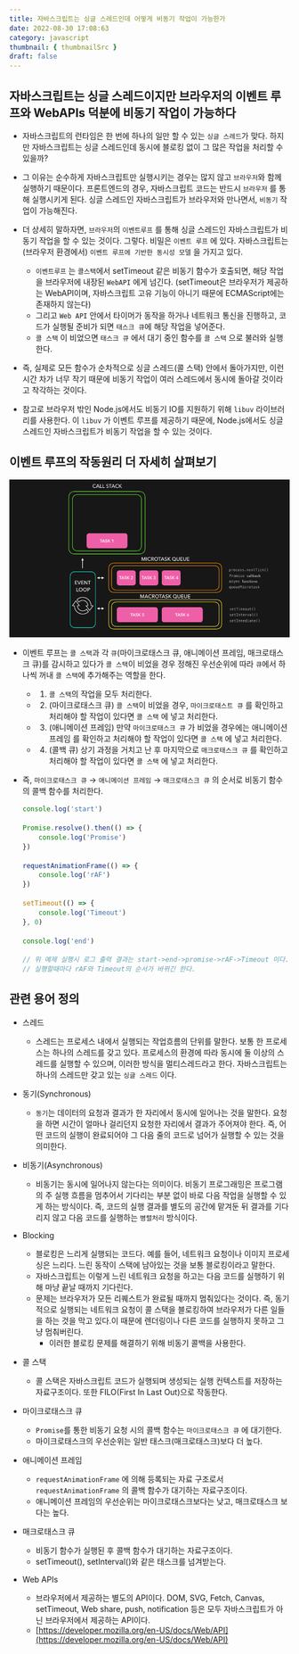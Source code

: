 ```yaml
---
title: 자바스크립트는 싱글 스레드인데 어떻게 비동기 작업이 가능한가
date: 2022-08-30 17:08:63
category: javascript
thumbnail: { thumbnailSrc }
draft: false
---
```


## 자바스크립트는 싱글 스레드이지만 브라우저의 이벤트 루프와 WebAPIs 덕분에 비동기 작업이 가능하다

-   자바스크립트의 런타임은 한 번에 하나의 일만 할 수 있는 `싱글 스레드`가 맞다. 하지만 자바스크립트는 싱글 스레드인데 동시에 블로킹 없이 그 많은 작업을 처리할 수 있을까?
-   그 이유는 순수하게 자바스크립트만 실행시키는 경우는 많지 않고 `브라우저`와 함께 실행하기 때문이다. 프론트엔드의 경우, 자바스크립트 코드는 반드시 `브라우저` 를 통해 실행시키게 된다. 싱글 스레드인 자바스크립트가 브라우저와 만나면서, `비동기` 작업이 가능해진다.
-   더 상세히 말하자면, `브라우저`의 `이벤트루프` 를 통해 싱글 스레드인 자바스크립트가 비동기 작업을 할 수 있는 것이다. 그렇다. 비밀은 `이벤트 루프` 에 있다. 자바스크립트는 (브라우저 환경에서) `이벤트 루프에 기반한 동시성 모델` 을 가지고 있다.
    -   `이벤트루프` 는 `콜스택`에서 setTimeout 같은 비동기 함수가 호출되면, 해당 작업을 브라우저에 내장된 `WebAPI` 에게 넘긴다. (setTimeout은 브라우저가 제공하는 WebAPI이며, 자바스크립트 고유 기능이 아니기 때문에 ECMAScript에는 존재하지 않는다)
    -   그리고 `Web API` 안에서 타이머가 동작을 하거나 네트워크 통신을 진행하고, 코드가 실행될 준비가 되면 `태스크 큐`에 해당 작업을 넣어준다.
    -   `콜 스택` 이 비었으면 `태스크 큐` 에서 대기 중인 함수를 `콜 스택` 으로 불러와 실행한다.
-   즉, 실제로 모든 함수가 순차적으로 싱글 스레드(콜 스택) 안에서 돌아가지만, 이런 시간 차가 너무 작기 때문에 비동기 작업이 여러 스레드에서 동시에 돌아갈 것이라고 착각하는 것이다.

-   참고로 브라우저 밖인 Node.js에서도 비동기 IO를 지원하기 위해 `libuv` 라이브러리를 사용한다. 이 `libuv` 가 이벤트 루프를 제공하기 때문에, Node.js에서도 싱글 스레드인 자바스크립트가 비동기 작업을 할 수 있는 것이다.

## 이벤트 루프의 작동원리 더 자세히 살펴보기

![event loop](../image/event-loop.gif)

-   이벤트 루프는 `콜 스택`과 각 `큐`(마이크로태스크 큐, 애니메이션 프레임, 매크로태스크 큐)를 감시하고 있다가 `콜 스택`이 비었을 경우 정해진 우선순위에 따라 `큐`에서 하나씩 꺼내 `콜 스택`에 추가해주는 역할을 한다.
    -   1. `콜 스택`의 작업을 모두 처리한다.
    -   2. (마이크로태스크 큐) `콜 스택`이 비었을 경우, `마이크로태스트 큐` 를 확인하고 처리해야 할 작업이 있다면 `콜 스택` 에 넣고 처리한다.
    -   3. (애니메이션 프레임) 만약 `마이크로태스크 큐` 가 비었을 경우에는 애니메이션 프레임 를 확인하고 처리해야 할 작업이 있다면 `콜 스택` 에 넣고 처리한다.
    -   4. (콜백 큐) 상기 과정을 거치고 난 후 마지막으로 `매크로태스크 큐` 를 확인하고 처리해야 할 작업이 있다면 `콜 스택` 에 넣고 처리한다.
-   즉, `마이크로태스크 큐` → `애니메이션 프레임` → `매크로태스크 큐` 의 순서로 비동기 함수의 콜백 함수를 처리한다.

    ```jsx
    console.log('start')

    Promise.resolve().then(() => {
        console.log('Promise')
    })

    requestAnimationFrame(() => {
        console.log('rAF')
    })

    setTimeout(() => {
        console.log('Timeout')
    }, 0)

    console.log('end')

    // 위 예제 실행시 로그 출력 결과는 start->end->promise->rAF->Timeout 이다.
    // 실행할때마다 rAF와 Timeout의 순서가 바뀌긴 한다.
    ```

## 관련 용어 정의

-   스레드

    -   스레드는 프로세스 내에서 실행되는 작업흐름의 단위를 말한다. 보통 한 프로세스는 하나의 스레드를 갖고 있다. 프로세스의 환경에 따라 동시에 둘 이상의 스레드를 실행할 수 있으며, 이러한 방식을 멀티스레드라고 한다. 자바스크립트는 하나의 스레드만 갖고 있는 `싱글 스레드` 이다.

-   동기(Synchronous)

    -   `동기`는 데이터의 요청과 결과가 한 자리에서 동시에 일어나는 것을 말한다. 요청을 하면 시간이 얼마나 걸리던지 요청한 자리에서 결과가 주어져야 한다. 즉, 어떤 코드의 실행이 완료되어야 그 다음 줄의 코드로 넘어가 실행할 수 있는 것을 의미한다.

-   비동기(Asynchronous)

    -   비동기는 동시에 일어나지 않는다는 의미이다. 비동기 프로그래밍은 프로그램의 주 실행 흐름을 멈추어서 기다리는 부분 없이 바로 다음 작업을 실행할 수 있게 하는 방식이다. 즉, 코드의 실행 결과를 별도의 공간에 맡겨둔 뒤 결과를 기다리지 않고 다음 코드를 실행하는 `병렬처리` 방식이다.

-   Blocking

    -   블로킹은 느리게 실행되는 코드다. 예를 들어, 네트워크 요청이나 이미지 프로세싱은 느리다. 느린 동작이 스택에 남아있는 것을 보통 블로킹이라고 말한다.
    -   자바스크립트는 이렇게 느린 네트워크 요청을 하고는 다음 코드를 실행하기 위해 마냥 끝날 때까지 기다린다.
    -   문제는 브라우저가 모든 리퀘스트가 완료될 때까지 멈춰있다는 것이다. 즉, 동기적으로 실행되는 네트워크 요청이 콜 스택을 블로킹하여 브라우저가 다른 일들을 하는 것을 막고 있다.이 때문에 렌더링이나 다른 코드를 실행하지 못하고 그냥 멈춰버린다.
        -   이러한 블로킹 문제를 해결하기 위해 비동기 콜백을 사용한다.

-   콜 스택
    -   콜 스택은 자바스크립트 코드가 실행되며 생성되는 실행 컨텍스트를 저장하는 자료구조이다. 또한 FILO(First In Last Out)으로 작동한다.
-   마이크로태스크 큐
    -   `Promise`를 통한 비동기 요청 시의 콜백 함수는 `마이크로태스크 큐` 에 대기한다.
    -   마이크로태스크의 우선순위는 일반 태스크(매크로태스크)보다 더 높다.
-   애니메이션 프레임
    -   `requestAnimationFrame` 에 의해 등록되는 자료 구조로서 `requestAnimationFrame` 의 콜백 함수가 대기하는 자료구조이다.
    -   애니메이션 프레임의 우선순위는 마이크로태스크보다는 낮고, 매크로태스크 보다는 높다.
-   매크로태스크 큐
    -   비동기 함수가 실행된 후 콜백 함수가 대기하는 자료구조이다.
    -   setTimeout(), setInterval()와 같은 태스크를 넘겨받는다.
-   Web APIs
    -   브라우저에서 제공하는 별도의 API이다. DOM, SVG, Fetch, Canvas, setTimeout, Web share, push, notification 등은 모두 자바스크립트가 아닌 브라우저에서 제공하는 API이다.
    -   [https://developer.mozilla.org/en-US/docs/Web/API](https://developer.mozilla.org/en-US/docs/Web/API)
